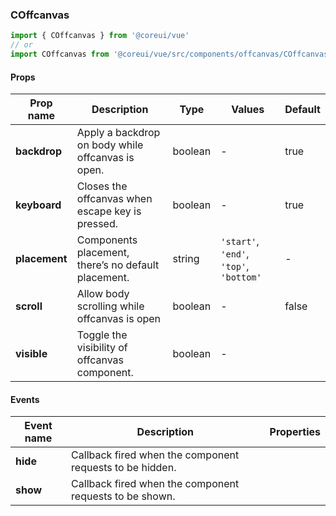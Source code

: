 ### COffcanvas

```jsx
import { COffcanvas } from '@coreui/vue'
// or
import COffcanvas from '@coreui/vue/src/components/offcanvas/COffcanvas'
```

#### Props

| Prop name     | Description                                         | Type    | Values                                  | Default |
| ------------- | --------------------------------------------------- | ------- | --------------------------------------- | ------- |
| **backdrop**  | Apply a backdrop on body while offcanvas is open.   | boolean | -                                       | true    |
| **keyboard**  | Closes the offcanvas when escape key is pressed.    | boolean | -                                       | true    |
| **placement** | Components placement, there’s no default placement. | string  | `'start'`, `'end'`, `'top'`, `'bottom'` | -       |
| **scroll**    | Allow body scrolling while offcanvas is open        | boolean | -                                       | false   |
| **visible**   | Toggle the visibility of offcanvas component.       | boolean | -                                       |         |

#### Events

| Event name | Description                                              | Properties |
| ---------- | -------------------------------------------------------- | ---------- |
| **hide**   | Callback fired when the component requests to be hidden. |
| **show**   | Callback fired when the component requests to be shown.  |
